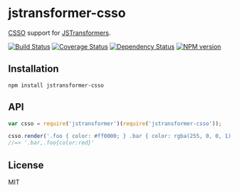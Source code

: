 # jstransformer-csso

[CSSO](https://github.com/css/csso/) support for [JSTransformers](http://github.com/jstransformers).

[![Build Status](https://img.shields.io/travis/jstransformers/jstransformer-csso/master.svg)](https://travis-ci.org/jstransformers/jstransformer-csso)
[![Coverage Status](https://img.shields.io/codecov/c/github/jstransformers/jstransformer-csso/master.svg)](https://codecov.io/gh/jstransformers/jstransformer-csso)
[![Dependency Status](https://img.shields.io/david/jstransformers/jstransformer-csso/master.svg)](http://david-dm.org/jstransformers/jstransformer-csso)
[![NPM version](https://img.shields.io/npm/v/jstransformer-csso.svg)](https://www.npmjs.org/package/jstransformer-csso)

## Installation

    npm install jstransformer-csso

## API

```js
var csso = require('jstransformer')(require('jstransformer-csso'));

csso.render('.foo { color: #ff0000; } .bar { color: rgba(255, 0, 0, 1); }').body
//=> '.bar,.foo{color:red}'
```

## License

MIT
